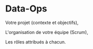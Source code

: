 # Data-Ops
Votre projet (contexte et objectifs),

L'organisation de votre équipe (Scrum),

Les rôles attribués à chacun.

